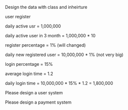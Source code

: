 Design the data with class and inheirture

user register

daily active usr = 1,000,000

daily active user in 3 month = 1,000,000 \* 10

register percentage = 1% \(will changed\)

daily new registered user = 10,000,000 \* 1% \(not very big\)

login percentage = 15%

average login time = 1.2

daily login time = 10,000,000 \* 15% \* 1.2 = 1,800,000



Please design a user system

Please design a payment system

